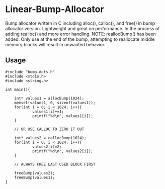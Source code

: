 # Linear-Bump-Allocator
Bump allocator written in C including alloc(), calloc(), and free() in bump allocator version. Lightweight and great on performance. In the process of adding realloc() and more error handling. 
NOTE: reallocBump() has been added. Only use at the end of the bump, attempting to reallocate middle memory blocks will result in unwanted behavior. 
## Usage
    #include "bump-defs.h" 
    #include <stdio.h> 
    #include <string.h> 

    int main(){

        int* values1 = allocBump(1024); 
        memset(values1, 0, sizeof(values1));
        for(int i = 0; i < 1024; i++){
                values1[i]+=1;
                printf("%d\n", values1[i]); 
        } 

        // OR USE CALLOC TO ZERO IT OUT 

        int* values2 = callocBump(1024); 
        for(int i = 0; i < 1024; i++){
                values2[i]=2;
                printf("%d\n", values2[i]);
        } 

        // ALWAYS FREE LAST USED BLOCK FIRST 

        freeBump(values2);
        freeBump(values1); 
    } 
